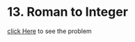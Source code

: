 # 13. Roman to Integer
[click Here](https://leetcode.com/problems/roman-to-integer/) to see the problem
